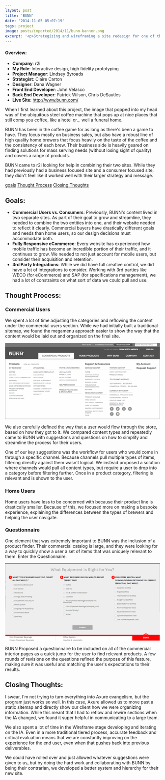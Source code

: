 ```yaml
---
layout: post
title: 'BUNN'
date: '2014-11-05 05:07:19'
tags: project
image: posts/imported/2014/11/bunn-banner.png
excerpt: '<p>Strategizing and wireframing a site redesign for one of the biggest coffee companies in the world.</p>'
---
```

#### Overview:
* **Company**: r2i
* **My Role**: Interactive design, high fidelity prototyping
* **Project Manager**: Lindsey Byroads
* **Strategist**: Claire Carton
* **Designer**: Dana Wagner
* **Front End Developer**: John Velasco
* **Back End Developer**: Patrick Wilson, Chris DeSautles
* **Live Site**: <a href="http://www.bunn.com/">http://www.bunn.com/</a>


When I first learned about this project, the image that popped into my head was of the ubiquitous steel coffee machine that pops up at nice places that still comp you coffee, like a hotel or&hellip; well a funeral home.

BUNN has been in the coffee game for as long as there's been a game to have. They focus mostly on business sales, but also have a robust line of high quality home brewers that focus heavily on the taste of the coffee and the consistency of each brew. Their business side is heavily geared on finding solutions for mass serving needs (without losing sight of quality) and covers a range of products.

BUNN came to r2i looking for help in combining their two sites. While they had previously had a business focused site and a consumer focused site, they didn't feel like it worked well with their larger strategy and message.

<div class="anchor-links">
    <a href="#goals">goals</a>
    <a href="#thought-process">Thought Process</a>
    <a href="#closing-thoughts">Closing Thoughts</a>
</div>

## Goals:

* **Commercial Users vs. Consumers**: Previously, BUNN's content lived in two separate sites. As part of their goal to grow and streamline, they needed to combine the two entities into one, and their website needed to reflect it clearly. Commercial buyers have drastically different goals and needs than home users, so our design decisions must accommodate both.
* **Fully Responsive eCommerce**: Every website has experienced how mobile traffic has become an incredible portion of their traffic, and it continues to grow. We needed to not just account for mobile users, but consider their acquisition and retention.
* **3rd Party Integrations**: While we did have full creative control, we did have a lot of integrations to consider. Working with 3rd parties like WECO (for eCommerce) and SAP (for specifications management), we had a lot of constraints on what sort of data we could pull and use.

## Thought Process:

### Commercial Users
We spent a lot of time adjusting the categories and reflowing the content under the commercial users section. While we had initially built a traditional sitemap, we found the megamenu approach easier to show the way that the content would be laid out and organized on the final site.

<img class="contain" src="/images/posts/imported/2014/11/Screen-Shot-2014-11-04-at-23-23-35-.png" alt="BUNN Megamenu" />

We also carefully defined the way that a user would flow through the store, based on how they got to it. We compared content types and repeatedly came to BUNN with suggestions and questions on how to simplify and streamline the process for their users.

One of our key suggestions was the workflow for users who would come in through a specific channel. Because channels pull multiple types of items, filtering directly against them wasn't logical. We instead proposed a solution where channels would pull all content types, but require a user to drop into a category before filtering further. Once in a product category, filtering is relevant and is shown to the user.

### Home Users
Home users have less to be concerned with because their product line is drastically smaller. Because of this, we focused more on making a bespoke experience, explaining the differences between the types of brewers and helping the user navigate.

### Questionnaire
One element that was extremely important to BUNN was the inclusion of a product finder. Their commercial catalog is large, and they were looking for a way to quickly show a user a set of items that was uniquely relevant to them. Enter the Questionnaire.

<img class="contain" src="/images/posts/imported/2014/11/Screen-Shot-2014-11-05-at-24-06-58-.png" alt="BUNN Questionnaire"/>

BUNN Proposed a questionnaire to be included on all of the commercial interior pages as a quick jump for the user to find relevant products. A few rounds of revisions on the questions refined the purpose of this feature, making sure it was useful and matching the user's expectations to their results.

## Closing Thoughts:
I swear, I'm not trying to turn everything into Axure evangelism, but the program just works so well. In this case, Axure allowed us to move past a static sitemap and directly show our client how we were organizing information. While this meant that I had to reflow and rewire sections when the IA changed, we found it super helpful in communicating to a large team.

We also spent a lot of time in the Wireframe stage developing and iterating on the IA. Even in a more traditional tiered process, accurate feedback and critical evaluation means that we are constantly improving on the experience for the end user, even when that pushes back into previous deliverables.

We could have rolled over and just allowed whatever suggestions were given to us, but by doing the hard work and collaborating with BUNN by being their contrarian, we developed a better system and hierarchy for their new site.
